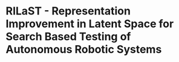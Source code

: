 # RILaST - Representation Improvement in Latent Space for Search Based Testing of Autonomous Robotic Systems

